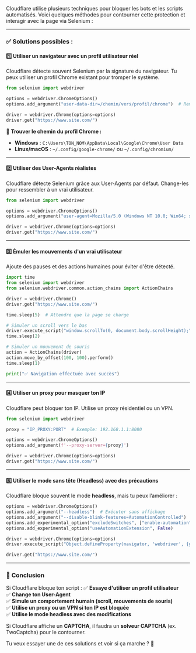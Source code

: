 Cloudflare utilise plusieurs techniques pour bloquer les bots et les scripts automatisés. Voici quelques méthodes pour contourner cette protection et interagir avec la page via Selenium :  

---

### ✅ **Solutions possibles :**

#### 1️⃣ **Utiliser un navigateur avec un profil utilisateur réel**
Cloudflare détecte souvent Selenium par la signature du navigateur. Tu peux utiliser un profil Chrome existant pour tromper le système.

```python
from selenium import webdriver

options = webdriver.ChromeOptions()
options.add_argument("user-data-dir=/chemin/vers/profil/chrome")  # Remplace par ton chemin réel

driver = webdriver.Chrome(options=options)
driver.get("https://www.site.com/")
```
📌 **Trouver le chemin du profil Chrome :**
- **Windows** : `C:\Users\TON_NOM\AppData\Local\Google\Chrome\User Data`
- **Linux/macOS** : `~/.config/google-chrome/` ou `~/.config/chromium/`

---

#### 2️⃣ **Utiliser des User-Agents réalistes**
Cloudflare détecte Selenium grâce aux User-Agents par défaut. Change-les pour ressembler à un vrai utilisateur.

```python
from selenium import webdriver

options = webdriver.ChromeOptions()
options.add_argument("user-agent=Mozilla/5.0 (Windows NT 10.0; Win64; x64) AppleWebKit/537.36 (KHTML, like Gecko) Chrome/120.0.0.0 Safari/537.36")

driver = webdriver.Chrome(options=options)
driver.get("https://www.site.com/")
```

---

#### 3️⃣ **Émuler les mouvements d'un vrai utilisateur**
Ajoute des pauses et des actions humaines pour éviter d'être détecté.

```python
import time
from selenium import webdriver
from selenium.webdriver.common.action_chains import ActionChains

driver = webdriver.Chrome()
driver.get("https://www.site.com/")

time.sleep(5)  # Attendre que la page se charge

# Simuler un scroll vers le bas
driver.execute_script("window.scrollTo(0, document.body.scrollHeight);")
time.sleep(2)

# Simuler un mouvement de souris
action = ActionChains(driver)
action.move_by_offset(100, 100).perform()
time.sleep(1)

print("✅ Navigation effectuée avec succès")
```

---

#### 4️⃣ **Utiliser un proxy pour masquer ton IP**
Cloudflare peut bloquer ton IP. Utilise un proxy résidentiel ou un VPN.

```python
from selenium import webdriver

proxy = "IP_PROXY:PORT"  # Exemple: 192.168.1.1:8080

options = webdriver.ChromeOptions()
options.add_argument(f'--proxy-server={proxy}')

driver = webdriver.Chrome(options=options)
driver.get("https://www.site.com/")
```

---

#### 5️⃣ **Utiliser le mode sans tête (Headless) avec des précautions**
Cloudflare bloque souvent le mode **headless**, mais tu peux l’améliorer :

```python
options = webdriver.ChromeOptions()
options.add_argument("--headless")  # Exécuter sans affichage
options.add_argument("--disable-blink-features=AutomationControlled")  # Masquer Selenium
options.add_experimental_option("excludeSwitches", ["enable-automation"])
options.add_experimental_option("useAutomationExtension", False)

driver = webdriver.Chrome(options=options)
driver.execute_script("Object.defineProperty(navigator, 'webdriver', {get: () => undefined})")  # Masquer Selenium

driver.get("https://www.site.com/")
```

---

### 📌 **Conclusion**
Si Cloudflare bloque ton script :
✅ **Essaye d'utiliser un profil utilisateur**  
✅ **Change ton User-Agent**  
✅ **Simule un comportement humain (scroll, mouvements de souris)**  
✅ **Utilise un proxy ou un VPN si ton IP est bloquée**  
✅ **Utilise le mode headless avec des modifications**  

Si Cloudflare affiche un **CAPTCHA**, il faudra un **solveur CAPTCHA** (ex. TwoCaptcha) pour le contourner.

Tu veux essayer une de ces solutions et voir si ça marche ? 🚀